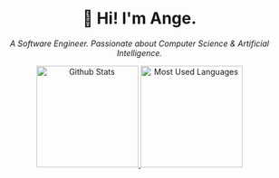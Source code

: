 <h1 align="center">👋 Hi! I'm Ange.</h1>

<p align="center">
  <em>A Software Engineer. Passionate about Computer Science & Artificial Intelligence.</em>
</p>  

<!-- ![](https://visitor-badge.glitch.me/badge?page_id=tekeuange23.tekeuange23) -->

<p align="center">
  <a href="https://github.com/tekeuange23">
    <img alt="Github Stats" height="180em" 
         src="https://github-readme-stats.vercel.app/api?username=tekeuange23&show_icons=true&count_private=true&cache_seconds=86400&theme=gotham"/>
    <img alt="Most Used Languages" height="180em" 
         src="https://github-readme-stats.vercel.app/api/top-langs/?username=tekeuange23&cache_seconds=86400&layout=compact&theme=gotham&langs_count=10&count_private=true"/>
  </a>
</p>

<!-- -sigma-five -->
<!-- [![trophy](https://github-profile-trophy.vercel.app/?username=tekeuange23&theme=onedark)](https://github.com/tekeuange23)  -->
